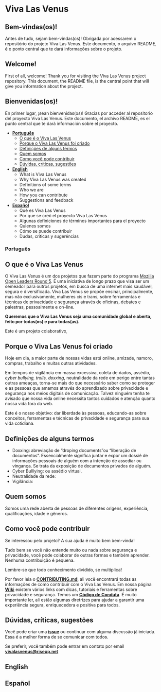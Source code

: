 # Viva Las Venus



## Bem-vindas\(os\)!

Antes de tudo, sejam bem-vindas\(os\)! Obrigada por acessarem o repositório do projeto Viva Las Venus. Este documento, o arquivo README, é o ponto central que te dará informações sobre o projeto.

## Welcome!

First of all, welcome! Thank you for visiting the Viva Las Venus project repository. This document, the README file, is the central point that will give you information about the project.

## Bienvenidas\(os\)!

En primer lugar, ¡sean bienvenidas\(os\)! Gracias por acceder al repositorio del proyecto Viva Las Venus. Este documento, el archivo README, es el punto central que te dará información sobre el proyecto.

* [**Português**](#português) 
    * [O que é o Viva Las Venus](#o-que-é-o-viva-las-venus)
    * [Porque o Viva Las Venus foi criado](#porque-o-viva-las-venus-foi-criado)
    * [Definições de alguns termos](#definições-de-alguns-termos)
    * [Quem somos](#quem-somos)
    * [Como você pode contribuir](#como-você-pode-contribuir)
    * [Dúvidas, críticas, sugestões](#dúvidas-críticas-sugestões)
* [**English**](#english)
    * What is Viva Las Venus
    * Why Viva Las Venus was created
    * Definitions of some terms
    * Who we are
    * How you can contribute
    * Suggestions and feedback
* [**Español**](#español)
    * Qué es Viva Las Venus
    * Por que se creó el proyecto Viva Las Venus
    * Algunas definiciones de términos importantes para el proyecto
    * Quienes somos
    * Cómo se puede contribuir
    * Dudas, criticas y sugeréncias


### Português
## O que é o Viva Las Venus

O Viva Las Venus é um dos projetos que fazem parte do programa [Mozilla Open Leaders Round 5](https://mozilla.github.io/leadership-training/round-5/projects/). É uma iniciativa de longo prazo que visa ser um semeador para outros projetos, em busca de uma internet mais saudável, segura e diversificada. Viva Las Venus se propõe ensinar, principalmente, mas não exclusivamente, mulheres cis e trans, sobre ferramentas e técnicas de privacidade e segurança através de oficinas, debates e palestras, pessoalmente e on-line.

**Queremos que o Viva Las Venus seja uma comunidade global e aberta,  feito por todas\(os\) e para todas\(as\).**

Este é um projeto colaborativo, 

## Porque o Viva Las Venus foi criado

Hoje em dia, a maior parte de nossas vidas está online, amizade, namoro, compras, trabalho e muitas outras atividades.

Em tempos de vigilância em massa excessiva, coleta de dados, assédio, _cyber bullying, trolls, doxxing_, neutralidade da rede em perigo entre tantas outras ameaças, torna-se mais do que necessário saber como se proteger e as pessoas que amamos através do aprendizado sobre privacidade e segurança nos meios digitais de comunicação. Talvez ninguém tenha te avisado que nossa vida online necessita tantos cuidados e atenção quanto nossa vida fora da web.

Este é o nosso objetivo: dar liberdade às pessoas, educando-as sobre conceitos, ferramentas e técnicas de privacidade e segurança para sua vida cotidiana.

## Definições de alguns termos

* Doxxing: abreviação de “droping documents”ou “liberação de documentos”. Essencialmente significa juntar e expor um dossiê de informações pessoais de alguém com a intenção de assediar ou vingança. Se trata da exposição de documentos privados de alguém. 
* Cyber Bulllying: ou assédio virtual.
* Neutralidade da rede:
* Vigilância:   

## Quem somos

Somos uma rede aberta de pessoas de diferentes origens, experiência, qualificações, idade e gêneros.

## Como você pode contribuir

Se interessou pelo projeto? A sua ajuda é muito bem bem-vinda!

Tudo bem se você não entende muito ou nada sobre segurança e privacidade, você pode colaborar de outras formas e também aprender. Nenhuma contribuição é pequena.

Lembre-se que todo conhecimento dividido, se multiplica!

Por favor leia o [**CONTRIBUTING.md**](https://github.com/VivaLasVenus/VivaLasVenus/blob/master/CONTRIBUTING.md), ali você encontrará todas as informações de como contribuir com o Viva Las Venus. Em nossa página [**Wiki**](https://github.com/VivaLasVenus/VivaLasVenus/wiki) existem vários links com dicas, tutoriais e ferramentas sobre privacidade e segurança. Temos um [**Código de Conduta**](https://github.com/VivaLasVenus/VivaLasVenus/blob/master/CODE_OF_CONDUCT.md#código-de-conduta-para-colaboradores). É muito importante ler, ali estão algumas diretrizes para ajudar a garantir uma experiência segura, enriquecedora e positiva para todos.

## Dúvidas, críticas, sugestões

Você pode criar uma [**issue**](https://github.com/VivaLasVenus/VivaLasVenus/issues) ou continuar com alguma discussão já iniciada. Essa é a melhor forma de se comunicar com todos.

Se preferir, você também pode entrar em contato por email **vivalasvenus@riseup.net**

## English

## Español


